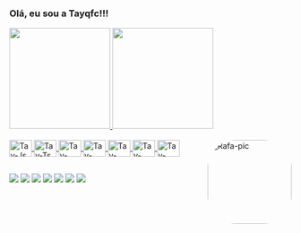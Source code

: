 ### Olá, eu sou a Tayqfc!!!

</div>
  <a href="https://github.com/tayqfc">
  <img height="180em" src="https://github-readme-stats.vercel.app/api?username=tayqfc&show_icons=true&theme=dark&include_all_commits=true&count_private=true"/>
  <img height="180em" src="https://github-readme-stats.vercel.app/api/top-langs/?username=tayqfc&layout=compact&langs_count=7&theme=dark"/>
</div>

<div style="display: inline_block"><br>
  <img align="center" alt="Tay-Js" height="30" width="40" src="https://cdn.jsdelivr.net/gh/devicons/devicon/icons/nestjs/nestjs-plain.svg">
  <img align="center" alt="Tay-Ts" height="30" width="40" src="https://cdn.jsdelivr.net/gh/devicons/devicon/icons/coffeescript/coffeescript-original.svg">
  <img align="center" alt="Tay-React" height="30" width="40" src="https://cdn.jsdelivr.net/gh/devicons/devicon/icons/github/github-original.svg">
  <img align="center" alt="Tay-HTML" height="30" width="40" src="https://cdn.jsdelivr.net/gh/devicons/devicon/icons/mysql/mysql-original.svg">
  <img align="center" alt="Tay-CSS" height="30" width="40" src="https://cdn.jsdelivr.net/gh/devicons/devicon/icons/linux/linux-plain.svg">
  <img align="center" alt="Tay-Python" height="30" width="40" src="https://cdn.jsdelivr.net/gh/devicons/devicon/icons/gradle/gradle-plain.svg">
  <img align="center" alt="Tay-Csharp" height="30" width="40" src="https://cdn.jsdelivr.net/gh/devicons/devicon/icons/opensuse/opensuse-original.svg">
  
  
  <img align="right" alt="Rafa-pic" height="150" style="border-radius:50px;" src="https://media.discordapp.net/attachments/639956127056134178/890373478988013628/Publicacoes_Instagram_1_1.png?width=676&height=676">
</div>
  
  ##
  
<div>
  <a href="https://www.youtube.com/channel/UC_-uuuZbY0AAt9CViNzvc-Q" target="_blank"><img src="https://img.shields.io/badge/YouTube-FF0000?style=for-the-badge&logo=youtube&logoColor=white" target="_blank"></a>
  <a href="https://instagram.com/rafaballerini" target="_blank"><img src="https://img.shields.io/badge/-Instagram-%23E4405F?style=for-the-badge&logo=instagram&logoColor=white" target="_blank"></a>
 	<a href="https://www.twitch.tv/rafaballerinii" target="_blank"><img src="https://img.shields.io/badge/Twitch-9146FF?style=for-the-badge&logo=twitch&logoColor=white" target="_blank"></a>
 <a href="https://discord.gg/wagxzStdcR" target="_blank"><img src="https://img.shields.io/badge/Discord-7289DA?style=for-the-badge&logo=discord&logoColor=white" target="_blank"></a> 
  <a href = ""><img src="https://img.shields.io/badge/Twitter-1DA1F2?style=for-the-badge&logo=twitter&logoColor=white" target="_blank"></a>
   <a href = "https://www.reddit.com/user/tayqfc"><img src="https://img.shields.io/badge/Reddit-FF4500?style=for-the-badge&logo=reddit&logoColor=white" target="_blank"></a>
  <a href="" target="_blank"><img src="https://img.shields.io/badge/Pinterest-%23E60023.svg?&style=for-the-badge&logo=Pinterest&logoColor=white" target="_blank"></a> 
</div>
